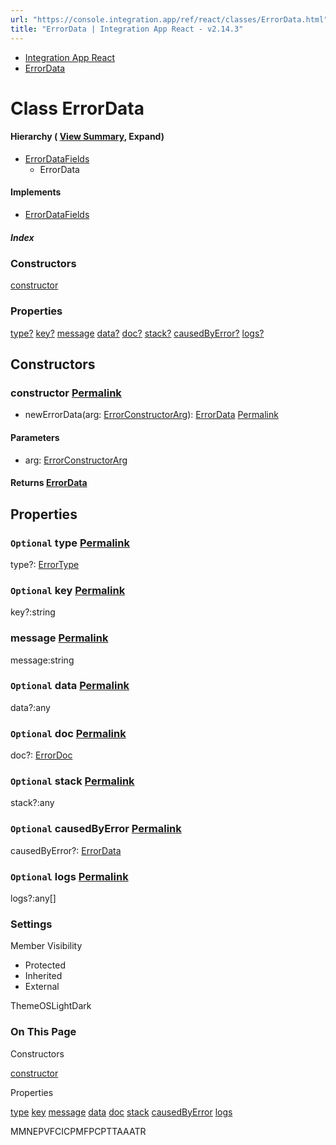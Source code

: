 ```yaml
---
url: "https://console.integration.app/ref/react/classes/ErrorData.html"
title: "ErrorData | Integration App React - v2.14.3"
---
```


- [Integration App React](https://console.integration.app/ref/react/index.html)
- [ErrorData](https://console.integration.app/ref/react/classes/ErrorData.html)

# Class ErrorData

#### Hierarchy ( [View Summary](https://console.integration.app/ref/react/hierarchy.html\#ErrorData), Expand)

- [ErrorDataFields](https://console.integration.app/ref/react/interfaces/_integration-app_react.ErrorDataFields.html)
  - ErrorData

#### Implements

- [ErrorDataFields](https://console.integration.app/ref/react/interfaces/_integration-app_react.ErrorDataFields.html)

##### Index

### Constructors

[constructor](https://console.integration.app/ref/react/classes/ErrorData.html#constructor)

### Properties

[type?](https://console.integration.app/ref/react/classes/ErrorData.html#type) [key?](https://console.integration.app/ref/react/classes/ErrorData.html#key) [message](https://console.integration.app/ref/react/classes/ErrorData.html#message) [data?](https://console.integration.app/ref/react/classes/ErrorData.html#data) [doc?](https://console.integration.app/ref/react/classes/ErrorData.html#doc) [stack?](https://console.integration.app/ref/react/classes/ErrorData.html#stack) [causedByError?](https://console.integration.app/ref/react/classes/ErrorData.html#causedbyerror) [logs?](https://console.integration.app/ref/react/classes/ErrorData.html#logs)

## Constructors

### constructor [Permalink](https://console.integration.app/ref/react/classes/ErrorData.html\#constructor)

- newErrorData(arg: [ErrorConstructorArg](https://console.integration.app/ref/react/types/_integration-app_react.ErrorConstructorArg.html)): [ErrorData](https://console.integration.app/ref/react/classes/ErrorData.html) [Permalink](https://console.integration.app/ref/react/classes/ErrorData.html#constructorerrordata)





#### Parameters



- arg: [ErrorConstructorArg](https://console.integration.app/ref/react/types/_integration-app_react.ErrorConstructorArg.html)

#### Returns [ErrorData](https://console.integration.app/ref/react/classes/ErrorData.html)

## Properties

### `Optional` type [Permalink](https://console.integration.app/ref/react/classes/ErrorData.html\#type)

type?: [ErrorType](https://console.integration.app/ref/react/enums/ErrorType.html)

### `Optional` key [Permalink](https://console.integration.app/ref/react/classes/ErrorData.html\#key)

key?:string

### message [Permalink](https://console.integration.app/ref/react/classes/ErrorData.html\#message)

message:string

### `Optional` data [Permalink](https://console.integration.app/ref/react/classes/ErrorData.html\#data)

data?:any

### `Optional` doc [Permalink](https://console.integration.app/ref/react/classes/ErrorData.html\#doc)

doc?: [ErrorDoc](https://console.integration.app/ref/react/enums/ErrorDoc.html)

### `Optional` stack [Permalink](https://console.integration.app/ref/react/classes/ErrorData.html\#stack)

stack?:any

### `Optional` causedByError [Permalink](https://console.integration.app/ref/react/classes/ErrorData.html\#causedbyerror)

causedByError?: [ErrorData](https://console.integration.app/ref/react/classes/ErrorData.html)

### `Optional` logs [Permalink](https://console.integration.app/ref/react/classes/ErrorData.html\#logs)

logs?:any\[\]

### Settings

Member Visibility

- Protected
- Inherited
- External

ThemeOSLightDark

### On This Page

Constructors

[constructor](https://console.integration.app/ref/react/classes/ErrorData.html#constructor)

Properties

[type](https://console.integration.app/ref/react/classes/ErrorData.html#type) [key](https://console.integration.app/ref/react/classes/ErrorData.html#key) [message](https://console.integration.app/ref/react/classes/ErrorData.html#message) [data](https://console.integration.app/ref/react/classes/ErrorData.html#data) [doc](https://console.integration.app/ref/react/classes/ErrorData.html#doc) [stack](https://console.integration.app/ref/react/classes/ErrorData.html#stack) [causedByError](https://console.integration.app/ref/react/classes/ErrorData.html#causedbyerror) [logs](https://console.integration.app/ref/react/classes/ErrorData.html#logs)

MMNEPVFCICPMFPCPTTAAATR